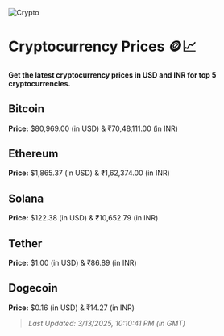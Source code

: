 
![Crypto](https://www.techguide.com.au/wp-content/uploads/2020/11/crypto3.jpeg)

# Cryptocurrency Prices 🪙📈

#### Get the latest cryptocurrency prices in USD and INR for top 5 cryptocurrencies.

## Bitcoin

**Price:** $80,969.00 (in USD) & ₹70,48,111.00 (in INR)

## Ethereum

**Price:** $1,865.37 (in USD) & ₹1,62,374.00 (in INR)

## Solana

**Price:** $122.38 (in USD) & ₹10,652.79 (in INR)

## Tether

**Price:** $1.00 (in USD) & ₹86.89 (in INR)

## Dogecoin

**Price:** $0.16 (in USD) & ₹14.27 (in INR)

> _Last Updated: 3/13/2025, 10:10:41 PM (in GMT)_
